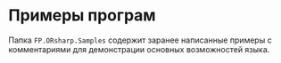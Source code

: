 # Примеры програм
Папка `FP.ORsharp.Samples` содержит заранее написанные примеры с комментариями для демонстрации основных возможностей языка.
